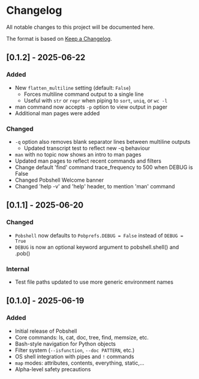 # Changelog

All notable changes to this project will be documented here.

The format is based on [Keep a Changelog](https://keepachangelog.com).

## [0.1.2] - 2025-06-22
### Added
- New `flatten_multiline` setting (default: `False`)
  - Forces multiline command output to a single line
  - Useful with `str` or `repr` when piping to `sort`, `uniq`, or `wc -l`
- man command now accepts `-p` option to view output in pager
- Additional man pages were added
### Changed
- `-q` option also removes blank separator lines between multiline outputs
  - Updated transcript test to reflect new -q behaviour  
- `man` with no topic now shows an intro to man pages
- Updated man pages to reflect recent commands and filters
- Change default 'find' command trace_frequency to 500 when DEBUG is False
- Changed Pobshell Welcome banner
- Changed 'help -v' and 'help' header, to mention 'man' command

## [0.1.1] - 2025-06-20
### Changed
- `Pobshell` now defaults to `Pobprefs.DEBUG = False` instead of `DEBUG = True`
- `DEBUG` is now an optional keyword argument to pobshell.shell() and .pob()
### Internal
- Test file paths updated to use more generic environment names

## [0.1.0] - 2025-06-19
### Added
- Initial release of Pobshell
- Core commands: ls, cat, doc, tree, find, memsize, etc.
- Bash-style navigation for Python objects
- Filter system (`--isfunction`, `--doc PATTERN`, etc.)
- OS shell integration with pipes and `!` commands
- `map` modes: attributes, contents, everything, static,...
- Alpha-level safety precautions

